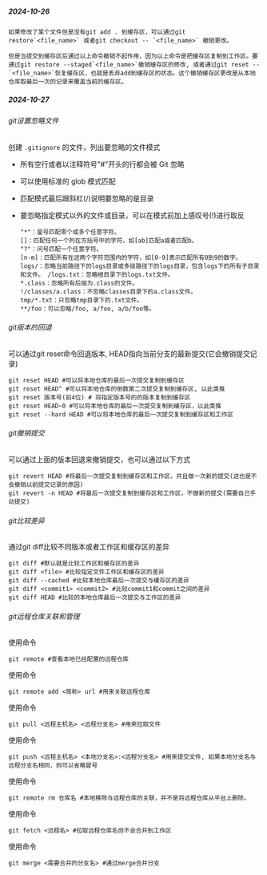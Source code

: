##### 2024-10-26

    如果修改了某个文件但是没有git add . 到缓存区，可以通过git restore`<file_name>` 或者git checkout -- `<file_name>` 撤销更改。

    但是当提交到缓存区后通过以上命令撤销不起作用，因为以上命令是把缓存区复制到工作区。要通过git restore --staged`<file_name>`撤销缓存区的修改, 或者通过git reset -- `<file_name>`恢复缓存区，也就是丢弃add到缓存区的状态。这个撤销缓存区更改是从本地仓库取最后一次的记录来覆盖当前的缓存区。

##### 2024-10-27

###### git设置忽略文件

创建 `.gitignore` 的文件，列出要忽略的文件模式

* 所有空行或者以注释符号"#"开头的行都会被 Git 忽略
* 可以使用标准的 glob 模式匹配
* 匹配模式最后跟斜杠(/)说明要忽略的是目录
* 要忽略指定模式以外的文件或目录，可以在模式前加上感叹号(!)进行取反

  ```
  "*"：星号匹配零个或多个任意字符。
  []：匹配任何一个列在方括号中的字符，如[ab]匹配a或者匹配b。
  "?"：问号匹配一个任意字符。
  [n-m]：匹配所有在这两个字符范围内的字符，如[0-9]表示匹配所有0到9的数字。
  logs/：忽略当前路径下的logs目录或多级路径下的logs目录，包含logs下的所有子目录和文件。 /logs.txt：忽略根目录下的logs.txt文件。
  *.class：忽略所有后缀为.class的文件。
  !/classes/a.class：不忽略classes目录下的a.class文件。
  tmp/*.txt：只忽略tmp目录下的.txt文件。
  **/foo：可以忽略/foo, a/foo, a/b/foo等。
  ```

###### git版本的回退

可以通过git reset命令回退版本, HEAD指向当前分支的最新提交(它会撤销提交记录)

```
git reset HEAD #可以将本地仓库的最后一次提交复制到缓存区
git reset HEAD^ #可以将本地仓库的倒数第二次提交复制到缓存区, 以此类推
git reset 版本号(前4位) # 将指定版本号的的版本复制到缓存区
git reset HEAD~0 #可以将本地仓库的最后一次提交复制到缓存区，以此类推
git reset --hard HEAD #可以将本地仓库的最后一次提交复制到缓存区和工作区
```

###### git撤销提交

可以通过上面的版本回退来撤销提交，也可以通过以下方式

```
git revert HEAD #将最后一次提交复制到缓存区和工作区，并且做一次新的提交(这也是不会撤销以前提交记录的原因)
git revert -n HEAD #将最后一次提交复制到缓存区和工作区，不做新的提交(需要自己手动提交)
```

###### git比较差异

通过git diff比较不同版本或者工作区和缓存区的差异

```
git diff #默认就是比较工作区和缓存区的差异
git diff <file> #比较指定文件工作区和缓存区的差异
git diff --cached #比较本地仓库最后一次提交与缓存区的差异
git diff <commit1> <commit2> #比较commit1和commit之间的差异
git diff HEAD #比较的本地仓库最后一次提交与工作区的差异
```

###### git远程仓库关联和管理

使用命令

```
git remote #查看本地已经配置的远程仓库
```

使用命令

```
git remote add <简称> url #用来关联远程仓库
```

使用命令

```
git pull <远程主机名> <远程分支名> #用来拉取文件
```

使用命令

```
git push <远程主机名> <本地分支名>:<远程分支名> #用来提交文件, 如果本地分支名与远程分支名相同，则可以省略冒号
```

使用命令

```
git remote rm 仓库名 #本地移除与远程仓库的关联，并不是将远程仓库从平台上删除。
```

使用命令

```
git fetch <远程名> #拉取远程仓库名但不会合并到工作区
```

使用命令

```
git merge <需要合并的分支名> #通过merge合并分支
```
